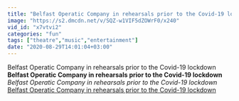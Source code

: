 ```yaml
---
title: "Belfast Operatic Company in rehearsals prior to the Covid-19 lockdown"
image: "https://s2.dmcdn.net/v/SQZ-w1VIF5dZOWrF0/x240"
vid_id: "x7vtvi2"
categories: "fun"
tags: ["theatre","music","entertainment"]
date: "2020-08-29T14:01:04+03:00"
---
```

Belfast Operatic Company in rehearsals prior to the Covid-19 lockdown<br><b>Belfast Operatic Company in rehearsals prior to the Covid-19 lockdown</b><br> <i>Belfast Operatic Company in rehearsals prior to the Covid-19 lockdown</i><br> <u>Belfast Operatic Company in rehearsals prior to the Covid-19 lockdown</u>
